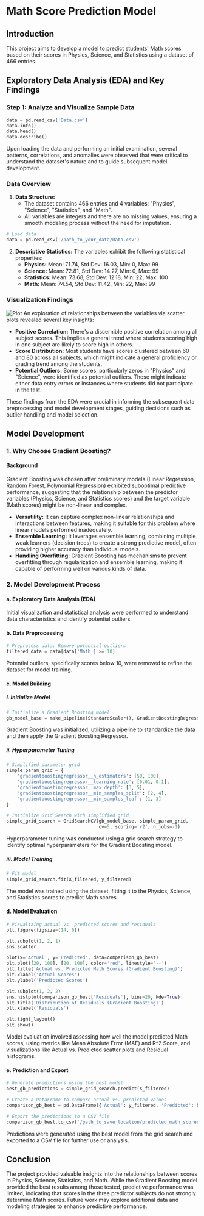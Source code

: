 # Math Score Prediction Model

## Introduction
This project aims to develop a model to predict students' Math scores based on their scores in Physics, Science, and Statistics using a dataset of 466 entries.

## Exploratory Data Analysis (EDA) and Key Findings

### Step 1: Analyze and Visualize Sample Data

```python
data = pd.read_csv('Data.csv')
data.info()
data.head()
data.describe()
```

Upon loading the data and performing an initial examination, several patterns, correlations, and anomalies were observed that were critical to understand the dataset's nature and to guide subsequent model development.

### Data Overview

1. **Data Structure:**
   - The dataset contains 466 entries and 4 variables: "Physics", "Science", "Statistics", and "Math".
   - All variables are integers and there are no missing values, ensuring a smooth modeling process without the need for imputation.

```python
# Load data
data = pd.read_csv('/path_to_your_data/Data.csv')
```

2. **Descriptive Statistics:**
   The variables exhibit the following statistical properties:
   - **Physics:** Mean: 71.74, Std Dev: 16.03, Min: 0, Max: 99
   - **Science:** Mean: 72.81, Std Dev: 14.27, Min: 0, Max: 99
   - **Statistics:** Mean: 73.68, Std Dev: 12.18, Min: 22, Max: 100
   - **Math:** Mean: 74.54, Std Dev: 11.42, Min: 22, Max: 99

### Visualization Findings

![Plot](https://i.imgur.com/VWJGX1L.png)
An exploration of relationships between the variables via scatter plots revealed several key insights:

- **Positive Correlation:** There's a discernible positive correlation among all subject scores. This implies a general trend where students scoring high in one subject are likely to score high in others.
- **Score Distribution:** Most students have scores clustered between 60 and 80 across all subjects, which might indicate a general proficiency or grading trend among the students.
- **Potential Outliers:** Some scores, particularly zeros in "Physics" and "Science", were identified as potential outliers. These might indicate either data entry errors or instances where students did not participate in the test.

These findings from the EDA were crucial in informing the subsequent data preprocessing and model development stages, guiding decisions such as outlier handling and model selection.

## Model Development

### 1. Why Choose Gradient Boosting?

#### Background
Gradient Boosting was chosen after preliminary models (Linear Regression, Random Forest, Polynomial Regression) exhibited suboptimal predictive performance, suggesting that the relationship between the predictor variables (Physics, Science, and Statistics scores) and the target variable (Math scores) might be non-linear and complex.

- **Versatility:** It can capture complex non-linear relationships and interactions between features, making it suitable for this problem where linear models performed inadequately.
- **Ensemble Learning:** It leverages ensemble learning, combining multiple weak learners (decision trees) to create a strong predictive model, often providing higher accuracy than individual models.
- **Handling Overfitting:** Gradient Boosting has mechanisms to prevent overfitting through regularization and ensemble learning, making it capable of performing well on various kinds of data.

### 2. Model Development Process

#### a. Exploratory Data Analysis (EDA)
Initial visualization and statistical analysis were performed to understand data characteristics and identify potential outliers.

#### b. Data Preprocessing
```python
# Preprocess data: Remove potential outliers
filtered_data = data[data['Math'] >= 10]
```
Potential outliers, specifically scores below 10, were removed to refine the dataset for model training.

#### c. Model Building
##### i. Initialize Model
```python
# Initialize a Gradient Boosting model
gb_model_base = make_pipeline(StandardScaler(), GradientBoostingRegressor(random_state=42))
```
Gradient Boosting was initialized, utilizing a pipeline to standardize the data and then apply the Gradient Boosting Regressor.

##### ii. Hyperparameter Tuning
```python
# Simplified parameter grid
simple_param_grid = {
    'gradientboostingregressor__n_estimators': [50, 100],
    'gradientboostingregressor__learning_rate': [0.01, 0.1],
    'gradientboostingregressor__max_depth': [3, 5],
    'gradientboostingregressor__min_samples_split': [2, 4],
    'gradientboostingregressor__min_samples_leaf': [1, 3]
}

# Initialize Grid Search with simplified grid
simple_grid_search = GridSearchCV(gb_model_base, simple_param_grid, 
                                  cv=5, scoring='r2', n_jobs=-1)
```
Hyperparameter tuning was conducted using a grid search strategy to identify optimal hyperparameters for the Gradient Boosting model.

##### iii. Model Training
```python
# Fit model
simple_grid_search.fit(X_filtered, y_filtered)
```
The model was trained using the dataset, fitting it to the Physics, Science, and Statistics scores to predict Math scores.

#### d. Model Evaluation
```python
# Visualizing actual vs. predicted scores and residuals
plt.figure(figsize=(14, 6))

plt.subplot(1, 2, 1)
sns.scatter

plot(x='Actual', y='Predicted', data=comparison_gb_best)
plt.plot([20, 100], [20, 100], color='red', linestyle='--')
plt.title('Actual vs. Predicted Math Scores (Gradient Boosting)')
plt.xlabel('Actual Scores')
plt.ylabel('Predicted Scores')

plt.subplot(1, 2, 2)
sns.histplot(comparison_gb_best['Residuals'], bins=20, kde=True)
plt.title('Distribution of Residuals (Gradient Boosting)')
plt.xlabel('Residuals')

plt.tight_layout()
plt.show()
```
Model evaluation involved assessing how well the model predicted Math scores, using metrics like Mean Absolute Error (MAE) and R^2 Score, and visualizations like Actual vs. Predicted scatter plots and Residual histograms.

#### e. Prediction and Export
```python
# Generate predictions using the best model
best_gb_predictions = simple_grid_search.predict(X_filtered)

# Create a DataFrame to compare actual vs. predicted values
comparison_gb_best = pd.DataFrame({'Actual': y_filtered, 'Predicted': best_gb_predictions})

# Export the predictions to a CSV file
comparison_gb_best.to_csv('/path_to_save_location/predicted_math_scores.csv', index=False)
```
Predictions were generated using the best model from the grid search and exported to a CSV file for further use or analysis.

## Conclusion
The project provided valuable insights into the relationships between scores in Physics, Science, Statistics, and Math. While the Gradient Boosting model provided the best results among those tested, predictive performance was limited, indicating that scores in the three predictor subjects do not strongly determine Math scores. Future work may explore additional data and modeling strategies to enhance predictive performance.